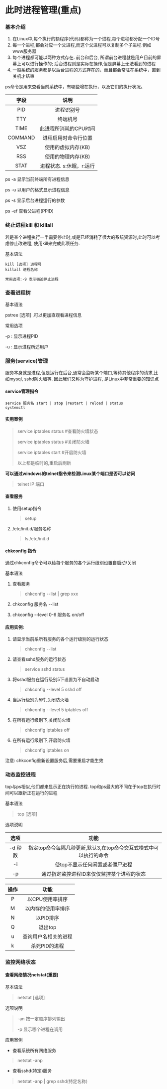 # 此时进程管理(重点)



### 基本介绍

1. 在Linux中,每个执行的额程序(代码)都称为一个进程,每个进程都分配一个ID号
2. 每一个进程,都会对应一个父进程,而这个父进程可以复制多个子进程.例如www服务器
3. 每个进程都可能以两种方式存在. 前台和后台, 所谓前台进程就是用户目前的屏幕上可以进行操作的; 后台进程则是实际在操作,但是屏幕上无法看到的进程
4. 一般系统的服务都是以后台进程的方式存在的，而且都会常驻在系统中，直到关机才结束

ps命令是用来查看当前系统中，有哪些增在执行，以及它们的执行状况。

|  字段   |           说明           |
| :-----: | :----------------------: |
|   PID   |        进程识别号        |
|   TTY   |         终端机号         |
|  TIME   |  此进程所消耗的CPU时间   |
| COMMAND |   进程启用时命令行位置   |
|   VSZ   |    使用的虚拟内存(KB)    |
|   RSS   |    使用的物理内存(KB)    |
|  STAT   | 进程状态. s:休眠，r:运行 |

ps -a	显示当前终端所有进程信息

ps -u	以用户的格式显示进程信息

ps -s	显示后台进程运行的参数

ps -ef    查看父进程(PPID)



### 终止进程kill 和 killall

若是某个进程执行一半需要停止时,或是已经消耗了很大的系统资源时,此时可以考虑停止改进程, 使用kill来完成此项任务.

基本语法

```shell
kill [选项] 进程号
killall 进程名称 

常用选项:-9 表示强迫停止进程
```

### 查看进程树

基本语法

pstree [选项] ,可以更加直观看进程信息

常用选项

-p : 显示进程PID

-u : 显示进程所述用户

### 服务(service)管理

服务本身就是进程,但是运行在后台,通常会监听某个端口,等待其他程序的请求,比如mysql, sshd防火墙等. 因此我们又称为守护进程, 是Linux中非常重要的知识点

#### service**管理指令**

```
service 服务名 start | stop |restart | reload | status
systemctl
```

#### 实用案例



> service iptables status   #查看防火墙状态
>
> service iptables status   #关闭防火墙
>
> service iptables start    #开启防火墙
>
> 以上都是临时的,重启后刷新

**可以通过windows的telnet指令来检测Linux某个端口是否可以访问**

> telnet IP 端口

#### 查看服务

1. 使用setup指令

    > setup

2. /etc/init.d/服务名称

    > ls /etc/init.d

#### chkconfig 指令

通过chkconfig命令可以给每个服务的各个运行级别设置自启动/关闭

基本语法

1. 查看服务

    > chkconfig --list | grep xxx

2. chkconfig 服务名 --list

3. chkconfig --level 0-6 服务名 on/off

#### 应用实例:

1. 请显示当前系所有服务的各个运行级别的运行状态

    > chkconfig --list

2. 请查看sshd服务的运行状态

    > service sshd status

3. 将sshd服务在运行级别5下设置为不自动启动

    > chkconfig --level 5 sshd off

4. 当运行级别为5时,关闭防火墙

    > chkconfig --level 5 iptables off

5. 在所有运行级别下,关闭防火墙

    > chkconfig iptables off

6. 在所有运行级别下,开启防火墙

    > chkconfig iptables on

注意: chkconfig重新设置服务后,需要重启才能生效



### 动态监控进程

top与ps相似,他们都来显示正在执行的进程. top和ps最大的不同在于top在执行时间可以跟新正在运行的进程

基本语法

>  top [选项]

选项说明

|  选项   |                             功能                             |
| :-----: | :----------------------------------------------------------: |
| -d 秒数 | 指定top命令每隔几秒更新,默认3,在top命令交互式模式中可以执行的命令 |
|   -i    |               使top不显示任何闲置或者僵尸进程                |
|   -p    |          通过指定监控进程ID来仅仅监控某个进程的状态          |



| 操作 |         功能         |
| :--: | :------------------: |
|  P   |   以CPU使用率排序    |
|  M   |  以内存的使用率排序  |
|  N   |      以PID排序       |
|  Q   |       退出top        |
|  u   | 查询用户名相关的进程 |
|  k   |    杀死PID的进程     |



### 监控网络状态

#### 查看网络情况netstat(重要)

基本语法

> netstat [选项]

选项说明

> -an 按一定顺序排列输出
>
> -p 显示哪个进程在调用

应用案例

* 查看系统所有网络服务

> netstat -anp

* 查看sshd(特定)服务

> netstat -anp | grep sshd(特定名称)

